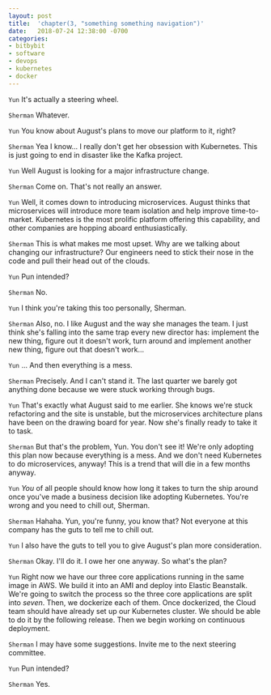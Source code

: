 ```yaml
---
layout: post
title:  'chapter(3, "something something navigation")'
date:   2018-07-24 12:38:00 -0700
categories:
- bitbybit
- software
- devops
- kubernetes
- docker
---
```


`Yun` It's actually a steering wheel.

`Sherman` Whatever.

`Yun` You know about August's plans to move our platform to it, right?

`Sherman` Yea I know... I really don't get her obsession with Kubernetes. This is just going to end in disaster like the Kafka project.

`Yun` Well August is looking for a major infrastructure change.

`Sherman` Come on. That's not really an answer.

`Yun` Well, it comes down to introducing microservices. August thinks that microservices will introduce more team isolation and help improve time-to-market. Kubernetes is the most prolific platform offering this capability, and other companies are hopping aboard enthusiastically.

`Sherman` This is what makes me most upset. Why are we talking about changing our infrastructure? Our engineers need to stick their nose in the code and pull their head out of the clouds.

`Yun` Pun intended?

`Sherman` No.

`Yun` I think you're taking this too personally, Sherman.

`Sherman` Also, no. I like August and the way she manages the team. I just think she's falling into the same trap every new director has: implement the new thing, figure out it doesn't work, turn around and implement another new thing, figure out that doesn't work...

`Yun` ... And then everything is a mess.

`Sherman` Precisely. And I can't stand it. The last quarter we barely got anything done because we were stuck working through bugs.

`Yun` That's exactly what August said to me earlier. She knows we're stuck refactoring and the site is unstable, but the microservices architecture plans have been on the drawing board for year. Now she's finally ready to take it to task.

`Sherman` But that's the problem, Yun. You don't see it! We're only adopting this plan now because everything is a mess. And we don't need Kubernetes to do microservices, anyway! This is a trend that will die in a few months anyway.

`Yun` <i>You</i> of all people should know how long it takes to turn the ship around once you've made a business decision like adopting Kubernetes. You're wrong and you need to chill out, Sherman.

`Sherman` Hahaha. Yun, you're funny, you know that? Not everyone at this company has the guts to tell me to chill out.

`Yun` I also have the guts to tell you to give August's plan more consideration.

`Sherman` Okay. I'll do it. I owe her one anyway. So what's the plan?

`Yun` Right now we have our three core applications running in the same image in AWS. We build it into an AMI and deploy into Elastic Beanstalk. We're going to switch the process so the three core applications are split into <i>seven</i>. Then, we dockerize each of them. Once dockerized, the Cloud team should have already set up our Kubernetes cluster. We should be able to do it by the following release. Then we begin working on continuous deployment.

`Sherman` I may have some suggestions. Invite me to the next steering committee.

`Yun` Pun intended?

`Sherman` Yes.
